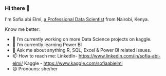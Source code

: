 ### Hi there 👋
I'm Sofia abi Elmi, [a Professional Data Scientist](https://www.datacamp.com/certificate/DS0012154631938) from Nairobi, Kenya.

Know me better:

- 🔭 I’m currently working on more Data Science projects on kaggle.
- 🌱 I’m currently learning Power BI
- 💬 Ask me about anything R, SQL, Excel & Power BI related issues.
- 📫 How to reach me: LinkedIn- https://www.linkedin.com/in/sofia-abi-elmi/  Kaggle -  https://www.kaggle.com/sofiaabielmi  
- 😄 Pronouns: she/her

